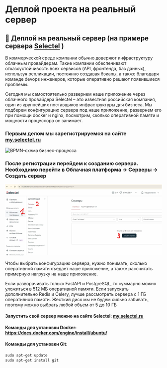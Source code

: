# Деплой проекта на реальный сервер

## 🚀 Деплой на реальный сервер (на примере сервера [Selectel](https://selectel.ru/services/cloud/servers/?utm_source=zenclass&utm_medium=referral&utm_campaign=help-course_0924_shumeiko_paid) )

В коммерческой среде компании обычно доверяют инфраструктуру облачным провайдерам. Такие компании обеспечивают
отказоустойчивость всех сервисов (API, фронтенда, баз данных), используя репликации, постоянно создавая бэкапы, а также
благодаря команде devops инженеров, которые оперативно решают появившиеся проблемы.

Сегодня мы самостоятельно развернем наше приложение через облачного провайдера Selectel – это известная российская
компания, один из крупнейших поставщиков инфраструктуры для бизнеса. Мы подберем конфигурацию сервера под наше
приложение, развернем его при помощи docker и nginx, посмотрим, сколько оперативной памяти и мощности процессора он
занимает.

### Первым делом мы зарегистрируемся на сайте [my.selectel.ru ](https://selectel.ru/services/cloud/servers/?utm_source=zenclass&utm_medium=referral&utm_campaign=help-course_0924_shumeiko_paid)

![BPMN-схема бизнес-процесса](/linux/selectel.png)

### После регистрации перейдем к созданию сервера. Необходимо перейти в Облачная платформа -> Серверы -> Создать сервер

![BPMN-схема бизнес-процесса](/9%20Docker%20и%20деплой%20проекта/selectel_2.png)

Чтобы выбрать конфигурацию сервера, нужно понимать, сколько оперативной памяти съедает наше приложение, а также
рассчитать примерную нагрузку на наше приложение.

Если разворачивать только FastAPI и PostgreSQL, то суммарно можно уложиться в 512 МБ оперативной памяти. Если запускать
дополнительно Redis и Celery, лучше рассмотреть сервера с 1 ГБ оперативной памяти. Жесткий диск мы не будем сильно
забивать, поэтому можно выбрать любой объем от 5 до 10 ГБ

#### Запустить свой сервер можно на сайте Selectel: [my.selectel.ru ](https://selectel.ru/services/cloud/servers/?utm_source=zenclass&utm_medium=referral&utm_campaign=help-course_0924_shumeiko_paid)

#### Команды для установки Docker: https://docs.docker.com/engine/install/ubuntu/

#### Команды для установки Git: 
```shell
sudo apt-get update
sudo apt-get install git
```